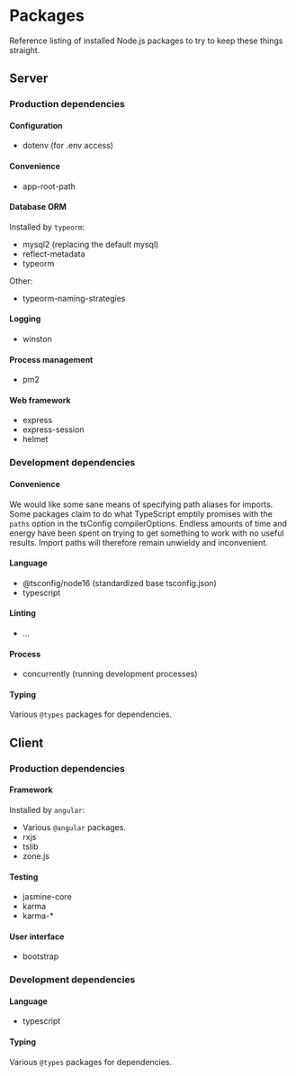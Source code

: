 # Packages

Reference listing of installed Node.js packages to try to keep these things
straight.

<!-- ~~~~~~~~~~~~~~~~~~~~ Server ~~~~~~~~~~~~~~~~~~~~ -->

## Server

### Production dependencies

#### Configuration

- dotenv (for .env access)

#### Convenience

- app-root-path

#### Database ORM

Installed by `typeorm`:

- mysql2 (replacing the default mysql)
- reflect-metadata
- typeorm

Other:

- typeorm-naming-strategies

#### Logging

- winston

#### Process management

- pm2

#### Web framework

- express
- express-session
- helmet


### Development dependencies

#### Convenience

We would like some sane means of specifying path aliases for imports.  Some
packages claim to do what TypeScript emptily promises with the `paths` option
in the tsConfig compilerOptions.  Endless amounts of time and energy have
been spent on trying to get something to work with no useful results.  Import
paths will therefore remain unwieldy and inconvenient.

#### Language

- @tsconfig/node16 (standardized base tsconfig.json)
- typescript

#### Linting

- ...

#### Process

- concurrently (running development processes)

#### Typing

Various `@types` packages for dependencies.

<!-- ~~~~~~~~~~~~~~~~~~~~ Client ~~~~~~~~~~~~~~~~~~~~ -->

## Client

### Production dependencies

#### Framework

Installed by `angular`:

- Various `@angular` packages.
- rxjs
- tslib
- zone.js

#### Testing

- jasmine-core
- karma
- karma-\*

#### User interface

- bootstrap

### Development dependencies

#### Language

- typescript

#### Typing

Various `@types` packages for dependencies.

<!-- |EOF -->
